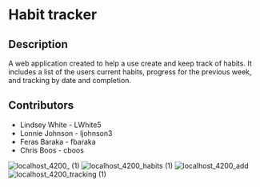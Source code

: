 # Habit tracker
## Description
A web application created to help a use create and keep track of habits. It includes a list of the users current habits, progress for the previous week, and tracking by date and completion. 

## Contributors
* Lindsey White - LWhite5
* Lonnie Johnson - ljohnson3
* Feras Baraka - fbaraka
* Chris Boos - cboos

![localhost_4200_ (1)](https://git.rockfin.com/storage/user/6614/files/499d16de-a44d-4444-9a13-ff221d746bfd)
![localhost_4200_habits (1)](https://git.rockfin.com/storage/user/6614/files/81a7c984-26e8-4856-a2c8-b0e0d58afc87)
![localhost_4200_add](https://git.rockfin.com/storage/user/6614/files/93d43cbb-544c-4a68-9111-4c939f455462)
![localhost_4200_tracking (1)](https://git.rockfin.com/storage/user/6614/files/d617ed8b-1dec-4b1d-8f29-5796be152867)
